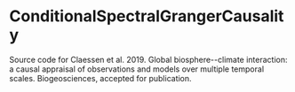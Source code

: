 # ConditionalSpectralGrangerCausality

Source code for Claessen et al. 2019. Global biosphere--climate interaction: a causal appraisal of observations and models over multiple temporal scales. Biogeosciences, accepted for publication.

